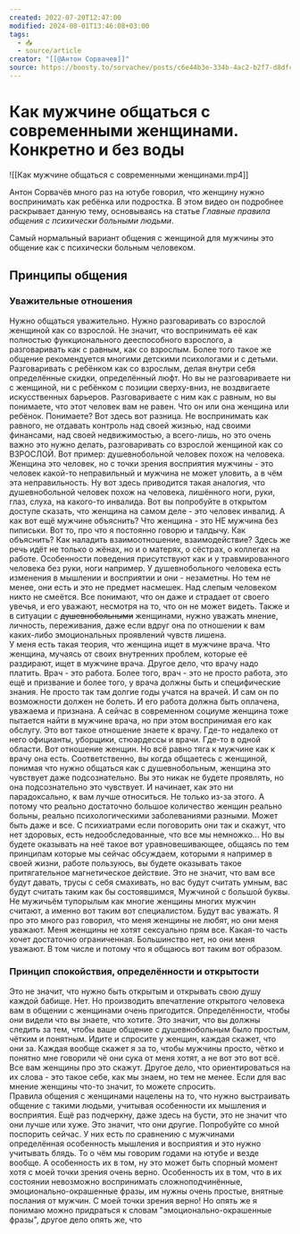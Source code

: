 ```yaml
---
created: 2022-07-20T12:47:00
modified: 2024-08-01T13:46:08+03:00
tags:
  - 📥
  - source/article
creator: "[[@Антон Сорвачев]]"
source: https://boosty.to/sorvachev/posts/c6e44b3e-334b-4ac2-b2f7-d8dfc0d11c3c?share=post_link
---
```


# Как мужчине общаться с современными женщинами. Конкретно и без воды

![[Как мужчине общаться с современными женщинами.mp4]]

Антон Сорвачёв много раз на ютубе говорил, что женщину нужно воспринимать как ребёнка или подростка. В этом видео он подробнее раскрывает данную тему, основываясь на статье *Главные правила общения с психически больными людьми*.

Самый нормальный вариант общения с женщиной для мужчины это общение как с психически больным человеком.

## Принципы общения

### **Уважительные отношения**

Нужно общаться уважительно. Нужно разговаривать со взрослой женщиной как со взрослой. Не значит, что воспринимать её как полностью функционального дееспособного взрослого, а разговаривать как с равным, как со взрослым. Более того такое же общение рекомендуется многими детскими психологами и с детьми. Разговаривать с ребёнком как со взрослым, делая внутри себя определённые скидки, определённый люфт. Но вы не разговариваете ни с женщиной, ни с ребёнком с позиции сверху-вниз, не воздвигаете искусственных барьеров. Разговариваете с ним как с равным, но вы понимаете, что этот человек вам не равен. Что он или она женщина или ребёнок. Понимаете? Вот здесь вот разница. Не воспринимать как равного, не отдавать контроль над своей жизнью, над своими финансами, над своей недвижимостью, а всего-лишь, но это очень важно это нужно делать, разговаривать со взрослой женщиной как со ВЗРОСЛОЙ. Вот пример: душевнобольной человек похож на человека. Женщина это человек, но с точки зрения восприятия мужчины - это человек какой-то неправильный и мужчина не может уловить, а в чём эта неправильность. Ну вот здесь приводится такая аналогия, что душевнобольной человек похож на человека, лишённого ноги, руки, глаз, слуха, на какого-то инвалида. Вот вы попробуйте в открытом доступе сказать, что женщина на самом деле - это человек инвалид. А как вот ещё мужчине объяснить? Что женщина - это НЕ мужчина без пиписьки. Вот то, про что я постоянно говорю и талдычу. Как объяснить? Как наладить взаимоотношение, взаимодействие? Здесь же речь идёт не только о жёнах, но и о матерях, о сёстрах, о коллегах на работе. Особенности поведения присутствуют как и у травмированного человека без руки, ноги например. У душевнобольного человека есть изменения в мышлении и восприятии и они - незаметны. Но тем не менее, они есть и это не предмет насмешек. Над слепым человеком никто не смеётся. Все понимают, что он даже и страдает от своего увечья, и его уважают, несмотря на то, что он не может видеть. Также и в ситуации с ~~душевнобольными~~ женщинами, нужно уважать мнение, личность, переживания, даже если вдруг она по отношении к вам каких-либо эмоциональных проявлений чувств лишена.  
У меня есть такая теория, что женщина ищет в мужчине врача. Что женщина, мучаясь от своих внутренних проблем, которые её раздирают, ищет в мужчине врача. Другое дело, что врачу надо платить. Врач - это работа. Более того, врач - это не просто работа, это ещё и призвание и более того, у врача должны быть и специфические знания. Не просто так там долгие годы учатся на врачей. И сам он по возможности должен не болеть. И его работа должна быть оплачена, уважаема и признана. А сейчас в современном социуме женщина тоже пытается найти в мужчине врача, но при этом воспринимая его как обслугу. Это вот такое отношение знаете к врачу. Где-то недалеко от него официанты, уборщики, стюардессы и врачи. Где-то в одной области. Вот отношение женщин. Но всё равно тяга к мужчине как к врачу она есть. Соответственно, вы когда общаетесь с женщиной, понимая что нужно общаться как с душевнобольным, женщина это чувствует даже подсознательно. Вы это никак не будете проявлять, но она подсознательно это чувствует. И начинает, как это ни парадоксально, к вам лучше относиться. Не только из-за этого. А потому что реально достаточно большое количество женщин реально больны, реально психологическими заболеваниями разными. Может быть даже и все. С психиатрами если поговорить они так и скажут, что нет здоровых, есть недообследованные, что все мы немножко... Но вы будете оказывать на неё такое вот уравновешивающее, общаясь по тем принципам которые мы сейчас обсуждаем, которыми я например в своей жизни, работе пользуюсь, вы будете оказывать такое притягательное магнетическое действие. Это не значит, что вам все будут давать, трусы с себя смахивать, но вас будут считать умным, вас будут считать таким как бы состоявшимся, Мужчиной с большой буквы. Не мужичьём тупорылым как многие женщины многих мужчин считают, а именно вот таким вот специалистом. Будут вас уважать. Я про это много раз говорил, что меня женщины не любят, но они меня уважают. Меня женщины не хотят сексуально прям все. Какая-то часть хочет достаточно ограниченная. Большинство нет, но они меня уважают. В том числе и потому что я общаюсь вот таким вот образом.

### Принцип спокойствия, определённости и открытости

Это не значит, что нужно быть открытым и открывать свою душу каждой бабище. Нет. Но производить впечатление открытого человека вам в общении с женщинами очень пригодится. Определённости, чтобы они видели что вы знаете, что хотите. Это значит, что вы должны следить за тем, чтобы ваше общение с душевнобольным было простым, чётким и понятным. Идите и спросите у женщин, каждая скажет, что они за. Каждая вообще скажет я за то, чтобы мужчины просто, чётко и понятно мне говорили чё они сука от меня хотят, а не вот это вот всё. Все вам женщины про это скажут. Другое дело, что ориентироваться на их слова - это такое себе, как мы знаем, но тем не менее. Если для вас мнение женщины что-то значит, то можете спросить.  
Правила общения с женщинами нацелены на то, что нужно выстраивать общение с такими людьми, учитывая особенности их мышления и восприятия. Ещё раз подчеркну, даже здесь на бусти, это не значит что они лучше или хуже. Это значит, что они другие. Попробуйте со мной поспорить сейчас. У них есть по сравнению с мужчинами определённая особенность мышления и восприятия и это нужно учитывать блядь. То о чём мы говорим годами на ютубе и везде вообще. А особенность их в том, ну это может быть спорный момент хотя с моей точки зрения очень верно. Особенность их в том, что в их состоянии невозможно воспринимать сложноподчинённые, эмоционально-окрашенные фразы, им нужны очень простые, внятные послания от мужчин. С моей точки зрения верно! Но опять же я понимаю можно придраться к словам "эмоционально-окрашенные фразы", другое дело опять же, что 